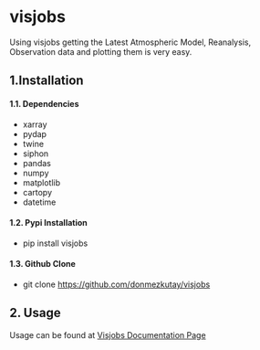 # visjobs

Using visjobs getting the Latest Atmospheric Model, Reanalysis, Observation data and plotting them is very easy.

## 1.Installation

#### 1.1. Dependencies
- xarray
- pydap
- twine
- siphon
- pandas
- numpy
- matplotlib
- cartopy
- datetime

#### 1.2. Pypi Installation
- pip install visjobs

#### 1.3. Github Clone
- git clone https://github.com/donmezkutay/visjobs

## 2. Usage
Usage can be found at [Visjobs Documentation Page]

[Visjobs Documentation Page]: <https://donmezkutay.github.io/visjobs/>

